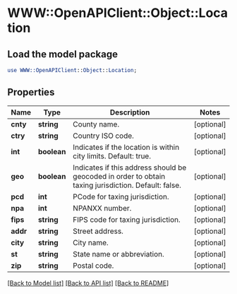# WWW::OpenAPIClient::Object::Location

## Load the model package
```perl
use WWW::OpenAPIClient::Object::Location;
```

## Properties
Name | Type | Description | Notes
------------ | ------------- | ------------- | -------------
**cnty** | **string** | County name. | [optional] 
**ctry** | **string** | Country ISO code. | [optional] 
**int** | **boolean** | Indicates if the location is within city limits.  Default: true. | [optional] 
**geo** | **boolean** | Indicates if this address should be geocoded in order to obtain taxing jurisdiction.  Default: false. | [optional] 
**pcd** | **int** | PCode for taxing jurisdiction. | [optional] 
**npa** | **int** | NPANXX number. | [optional] 
**fips** | **string** | FIPS code for taxing jurisdiction. | [optional] 
**addr** | **string** | Street address. | [optional] 
**city** | **string** | City name. | [optional] 
**st** | **string** | State name or abbreviation. | [optional] 
**zip** | **string** | Postal code. | [optional] 

[[Back to Model list]](../README.md#documentation-for-models) [[Back to API list]](../README.md#documentation-for-api-endpoints) [[Back to README]](../README.md)


